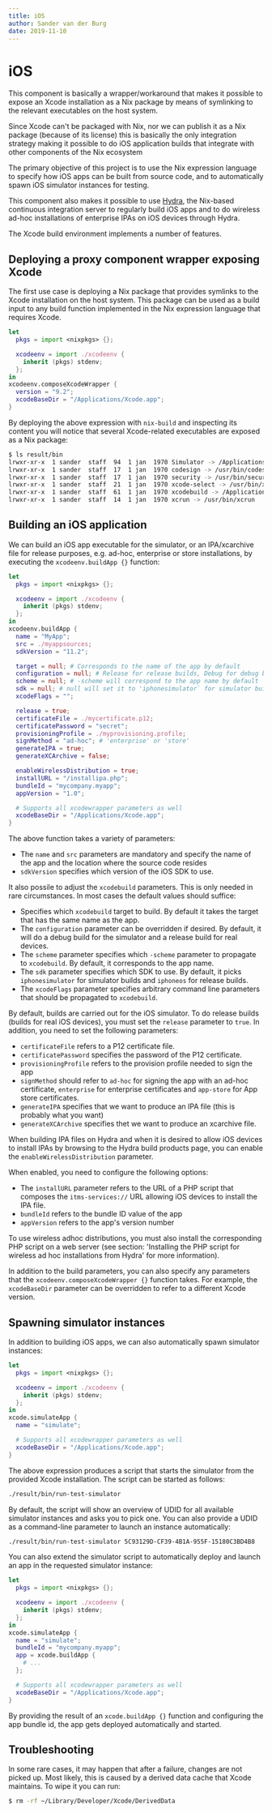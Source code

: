 ```yaml
---
title: iOS
author: Sander van der Burg
date: 2019-11-10
---
```

# iOS

This component is basically a wrapper/workaround that makes it possible to
expose an Xcode installation as a Nix package by means of symlinking to the
relevant executables on the host system.

Since Xcode can't be packaged with Nix, nor we can publish it as a Nix package
(because of its license) this is basically the only integration strategy
making it possible to do iOS application builds that integrate with other
components of the Nix ecosystem

The primary objective of this project is to use the Nix expression language to
specify how iOS apps can be built from source code, and to automatically spawn
iOS simulator instances for testing.

This component also makes it possible to use [Hydra](https://nixos.org/hydra),
the Nix-based continuous integration server to regularly build iOS apps and to
do wireless ad-hoc installations of enterprise IPAs on iOS devices through
Hydra.

The Xcode build environment implements a number of features.

Deploying a proxy component wrapper exposing Xcode
--------------------------------------------------
The first use case is deploying a Nix package that provides symlinks to the Xcode
installation on the host system. This package can be used as a build input to
any build function implemented in the Nix expression language that requires
Xcode.

```nix
let
  pkgs = import <nixpkgs> {};

  xcodeenv = import ./xcodeenv {
    inherit (pkgs) stdenv;
  };
in
xcodeenv.composeXcodeWrapper {
  version = "9.2";
  xcodeBaseDir = "/Applications/Xcode.app";
}
```

By deploying the above expression with `nix-build` and inspecting its content
you will notice that several Xcode-related executables are exposed as a Nix
package:

```bash
$ ls result/bin
lrwxr-xr-x  1 sander  staff  94  1 jan  1970 Simulator -> /Applications/Xcode.app/Contents/Developer/Applications/Simulator.app/Contents/MacOS/Simulator
lrwxr-xr-x  1 sander  staff  17  1 jan  1970 codesign -> /usr/bin/codesign
lrwxr-xr-x  1 sander  staff  17  1 jan  1970 security -> /usr/bin/security
lrwxr-xr-x  1 sander  staff  21  1 jan  1970 xcode-select -> /usr/bin/xcode-select
lrwxr-xr-x  1 sander  staff  61  1 jan  1970 xcodebuild -> /Applications/Xcode.app/Contents/Developer/usr/bin/xcodebuild
lrwxr-xr-x  1 sander  staff  14  1 jan  1970 xcrun -> /usr/bin/xcrun
```

Building an iOS application
---------------------------
We can build an iOS app executable for the simulator, or an IPA/xcarchive file
for release purposes, e.g. ad-hoc, enterprise or store installations, by
executing the `xcodeenv.buildApp {}` function:

```nix
let
  pkgs = import <nixpkgs> {};

  xcodeenv = import ./xcodeenv {
    inherit (pkgs) stdenv;
  };
in
xcodeenv.buildApp {
  name = "MyApp";
  src = ./myappsources;
  sdkVersion = "11.2";

  target = null; # Corresponds to the name of the app by default
  configuration = null; # Release for release builds, Debug for debug builds
  scheme = null; # -scheme will correspond to the app name by default
  sdk = null; # null will set it to 'iphonesimulator` for simulator builds or `iphoneos` to real builds
  xcodeFlags = "";

  release = true;
  certificateFile = ./mycertificate.p12;
  certificatePassword = "secret";
  provisioningProfile = ./myprovisioning.profile;
  signMethod = "ad-hoc"; # 'enterprise' or 'store'
  generateIPA = true;
  generateXCArchive = false;

  enableWirelessDistribution = true;
  installURL = "/installipa.php";
  bundleId = "mycompany.myapp";
  appVersion = "1.0";

  # Supports all xcodewrapper parameters as well
  xcodeBaseDir = "/Applications/Xcode.app";
}
```

The above function takes a variety of parameters:
* The `name` and `src` parameters are mandatory and specify the name of the app
  and the location where the source code resides
* `sdkVersion` specifies which version of the iOS SDK to use.

It also possile to adjust the `xcodebuild` parameters. This is only needed in
rare circumstances. In most cases the default values should suffice:

* Specifies which `xcodebuild` target to build. By default it takes the target
  that has the same name as the app.
* The `configuration` parameter can be overridden if desired. By default, it
  will do a debug build for the simulator and a release build for real devices.
* The `scheme` parameter specifies which `-scheme` parameter to propagate to
  `xcodebuild`. By default, it corresponds to the app name.
* The `sdk` parameter specifies which SDK to use. By default, it picks
  `iphonesimulator` for simulator builds and `iphoneos` for release builds.
* The `xcodeFlags` parameter specifies arbitrary command line parameters that
  should be propagated to `xcodebuild`.

By default, builds are carried out for the iOS simulator. To do release builds
(builds for real iOS devices), you must set the `release` parameter to `true`.
In addition, you need to set the following parameters:

* `certificateFile` refers to a P12 certificate file.
* `certificatePassword` specifies the password of the P12 certificate.
* `provisioningProfile` refers to the provision profile needed to sign the app
* `signMethod` should refer to `ad-hoc` for signing the app with an ad-hoc
  certificate, `enterprise` for enterprise certificates and `app-store` for App
  store certificates.
* `generateIPA` specifies that we want to produce an IPA file (this is probably
  what you want)
* `generateXCArchive` specifies thet we want to produce an xcarchive file.

When building IPA files on Hydra and when it is desired to allow iOS devices to
install IPAs by browsing to the Hydra build products page, you can enable the
`enableWirelessDistribution` parameter.

When enabled, you need to configure the following options:

* The `installURL` parameter refers to the URL of a PHP script that composes the
  `itms-services://` URL allowing iOS devices to install the IPA file.
* `bundleId` refers to the bundle ID value of the app
* `appVersion` refers to the app's version number

To use wireless adhoc distributions, you must also install the corresponding
PHP script on a web server (see section: 'Installing the PHP script for wireless
ad hoc installations from Hydra' for more information).

In addition to the build parameters, you can also specify any parameters that
the `xcodeenv.composeXcodeWrapper {}` function takes. For example, the
`xcodeBaseDir` parameter can be overridden to refer to a different Xcode
version.

Spawning simulator instances
----------------------------
In addition to building iOS apps, we can also automatically spawn simulator
instances:

```nix
let
  pkgs = import <nixpkgs> {};

  xcodeenv = import ./xcodeenv {
    inherit (pkgs) stdenv;
  };
in
xcode.simulateApp {
  name = "simulate";

  # Supports all xcodewrapper parameters as well
  xcodeBaseDir = "/Applications/Xcode.app";
}
```

The above expression produces a script that starts the simulator from the
provided Xcode installation. The script can be started as follows:

```bash
./result/bin/run-test-simulator
```

By default, the script will show an overview of UDID for all available simulator
instances and asks you to pick one. You can also provide a UDID as a
command-line parameter to launch an instance automatically:

```bash
./result/bin/run-test-simulator 5C93129D-CF39-4B1A-955F-15180C3BD4B8
```

You can also extend the simulator script to automatically deploy and launch an
app in the requested simulator instance:

```nix
let
  pkgs = import <nixpkgs> {};

  xcodeenv = import ./xcodeenv {
    inherit (pkgs) stdenv;
  };
in
xcode.simulateApp {
  name = "simulate";
  bundleId = "mycompany.myapp";
  app = xcode.buildApp {
    # ...
  };

  # Supports all xcodewrapper parameters as well
  xcodeBaseDir = "/Applications/Xcode.app";
}
```

By providing the result of an `xcode.buildApp {}` function and configuring the
app bundle id, the app gets deployed automatically and started.

Troubleshooting
---------------
In some rare cases, it may happen that after a failure, changes are not picked
up. Most likely, this is caused by a derived data cache that Xcode maintains.
To wipe it you can run:

```bash
$ rm -rf ~/Library/Developer/Xcode/DerivedData
```
